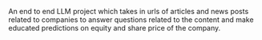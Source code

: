 An end to end LLM project which takes in urls of articles and news posts related to companies to answer questions related to the content and make educated predictions on equity and share price of the company. 
